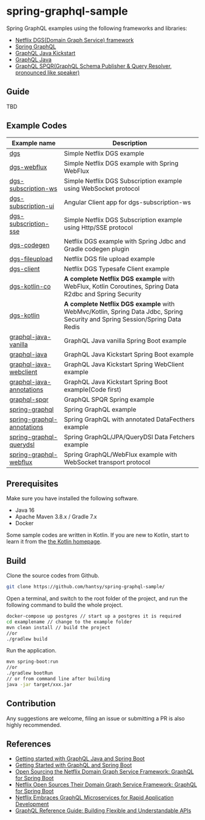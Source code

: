 # spring-graphql-sample

Spring GraphQL examples using the following frameworks and libraries:

* [Netflix DGS(Domain Graph Service) framework](https://netflix.github.io/dgs/) 
* [Spring GraphQL](https://github.com/spring-projects/spring-graphql)
* [GraphQL Java Kickstart](https://www.graphql-java-kickstart.com/)
* [GraphQL Java](https://www.graphql-java.com/)
* [GraphQL SPQR(GraphQL Schema Publisher & Query Resolver, pronounced like speaker)](https://github.com/leangen/graphql-spqr)

## Guide

TBD

## Example Codes
|  Example name       | Description     |
| ---- | ---- |
|[dgs](./dgs)  | Simple Netflix DGS example|
|[dgs-webflux](./dgs-webflux)| Simple Netflix DGS example with Spring WebFlux|
|[dgs-subscription-ws](./dgs-subscription-ws) | Simple Netflix DGS Subscription example using WebSocket protocol|
|[dgs-subscription-ui](./dgs-subscription-ui)  | Angular Client app for dgs-subscription-ws|
|[dgs-subscription-sse](./dgs-subscription-sse)  | Simple Netflix DGS Subscription example using Http/SSE protocol|
|[dgs-codegen](./dgs-codegen) | Netflix DGS example with Spring Jdbc and Gradle codegen plugin|
|[dgs-fileupload](./dgs-fileupload) | Netflix DGS file upload example|
|[dgs-client](./dgs-client) | Netflix DGS Typesafe Client example|
|[dgs-kotlin-co](./dgs-kotlin-co) | **A complete Netflix DGS example** with WebFlux, Kotlin Coroutines, Spring Data R2dbc and Spring Security|
|[dgs-kotlin](./dgs-kotlin) | **A complete Netflix DGS example** with WebMvc/Kotlin, Spring Data Jdbc, Spring Security and Spring Session/Spring Data Redis|
|[graphql-java-vanilla](./graphql-java-vanilla) | GraphQL Java vanilla Spring Boot example|
|[graphql-java](./graphql-java)  | GraphQL Java Kickstart Spring Boot example|
|[graphql-java-webclient](./graphql-java-webclient) | GraphQL Java Kickstart Spring WebClient example|
|[graphql-java-annotations](./graphql-java-annotations) | GraphQL Java Kickstart Spring Boot example(Code first)|
|[graphql-spqr](./graphql-spqr)| GraphQL SPQR Spring example|
|[spring-graphql](./spring-graphql) | Spring GraphQL example|
|[spring-graphql-annotations](./spring-graphql-annotations) | Spring GraphQL with annotated DataFecthers example|
|[spring-graphql-querydsl](./spring-graphql-querydsl)| Spring GraphQL/JPA/QueryDSl Data Fetchers example|
|[spring-graphql-webflux](./spring-graphql-webflux) | Spring GraphQL/WebFlux example with WebSocket transport protocol |


## Prerequisites

Make sure you have installed the following software.

* Java 16 
* Apache Maven 3.8.x / Gradle 7.x
* Docker

Some sample codes are written in Kotlin. If you are new to Kotlin, start to learn it from the [the Kotlin homepage](https://kotlinlang.org/).

## Build 

Clone the source codes from Github.

```bash
git clone https://github.com/hantsy/spring-graphql-sample/
```

Open a terminal, and switch to the root folder of the project, and run the following command to build the whole project.

```bash
docker-compose up postgres // start up a postgres it is required
cd examplename // change to the example folder
mvn clean install // build the project
//or
./gradlew build
```

Run the application.

```bash
mvn spring-boot:run 
//or 
./gradlew bootRun
// or from command line after building
java -jar target/xxx.jar
```


## Contribution

Any suggestions are welcome, filing an issue or submitting a PR is also highly recommended.  



## References

* [Getting started with GraphQL Java and Spring Boot](https://www.graphql-java.com/tutorials/getting-started-with-spring-boot/)
* [Getting Started with GraphQL and Spring Boot](https://www.baeldung.com/spring-graphql)
* [Open Sourcing the Netflix Domain Graph Service Framework: GraphQL for Spring Boot](https://netflixtechblog.com/open-sourcing-the-netflix-domain-graph-service-framework-graphql-for-spring-boot-92b9dcecda18)
* [Netflix Open Sources Their Domain Graph Service Framework: GraphQL for Spring Boot ](https://www.infoq.com/news/2021/02/netflix-graphql-spring-boot/)
* [Netflix Embraces GraphQL Microservices for Rapid Application Development ](https://www.infoq.com/news/2021/03/netflix-graphql-microservices/)
* [GraphQL Reference Guide: Building Flexible and Understandable APIs ](https://www.infoq.com/articles/GraphQL-ultimate-guide/)
